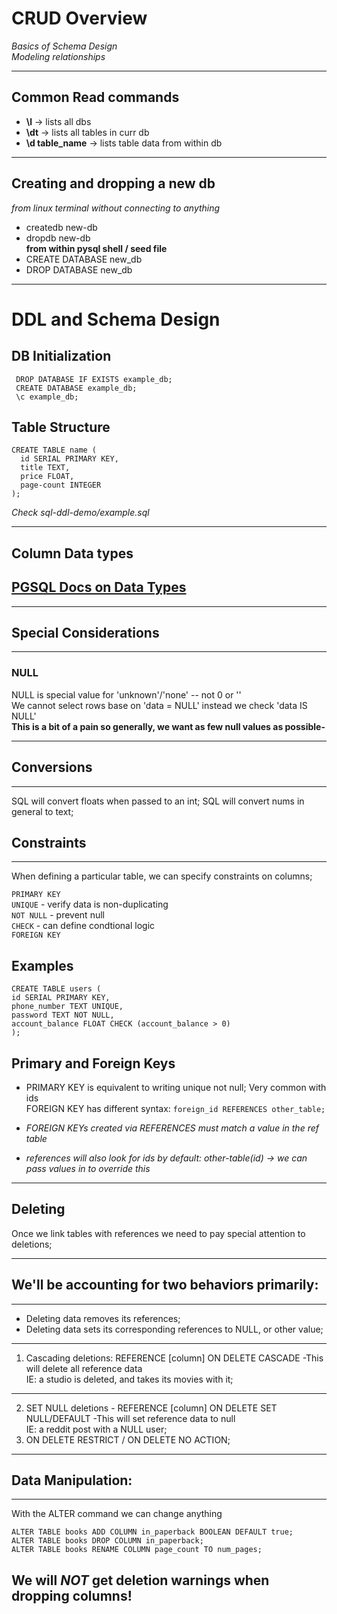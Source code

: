 # CRUD Overview

_Basics of Schema Design_  
_Modeling relationships_

---

## Common Read commands

- **\l** -> lists all dbs
- **\dt** -> lists all tables in curr db
- **\d table_name** -> lists table data from within db

---

## Creating and dropping a new db

_from linux terminal without connecting to anything_

- createdb new-db
- dropdb new-db  
  **from within pysql shell / seed file**
- CREATE DATABASE new_db
- DROP DATABASE new_db

---

# DDL and Schema Design

## DB Initialization

```
 DROP DATABASE IF EXISTS example_db;
 CREATE DATABASE example_db;
 \c example_db;
```

## Table Structure

```
CREATE TABLE name (
  id SERIAL PRIMARY KEY,
  title TEXT,
  price FLOAT,
  page-count INTEGER
);
```

_Check sql-ddl-demo/example.sql_

---

## Column Data types

## [PGSQL Docs on Data Types](https://www.postgresql.org/docs/12/datatype.html)

---

## Special Considerations

---

### NULL

NULL is special value for 'unknown'/'none' -- not 0 or ''  
We cannot select rows base on 'data = NULL' instead we check 'data IS NULL'  
**This is a bit of a pain so generally, we want as few null values as possible-**

---

## Conversions

---

SQL will convert floats when passed to an int;
SQL will convert nums in general to text;

## Constraints

---

When defining a particular table, we can specify constraints on columns;

`PRIMARY KEY`  
`UNIQUE` - verify data is non-duplicating  
`NOT NULL` - prevent null  
`CHECK` - can define condtional logic  
`FOREIGN KEY`

## Examples

```
CREATE TABLE users (
id SERIAL PRIMARY KEY,
phone_number TEXT UNIQUE,
password TEXT NOT NULL,
account_balance FLOAT CHECK (account_balance > 0)
);
```

## Primary and Foreign Keys

- PRIMARY KEY is equivalent to writing unique not null; Very common with ids  
   FOREIGN KEY has different syntax:
  `foreign_id REFERENCES other_table;`

- _FOREIGN KEYs created via REFERENCES must match a value in the ref table_
- _references will also look for ids by default: other-table(id) -> we can pass values in to override this_

---

## Deleting

Once we link tables with references we need to pay special attention to deletions;

---

## We'll be accounting for two behaviors primarily:

---

- Deleting data removes its references;
- Deleting data sets its corresponding references to NULL, or other value;

---

1. Cascading deletions: REFERENCE [column] ON DELETE CASCADE
   -This will delete all reference data  
   IE: a studio is deleted, and takes its movies with it;

---

2. SET NULL deletions - REFERENCE [column] ON DELETE SET NULL/DEFAULT
   -This will set reference data to null  
   IE: a reddit post with a NULL user;
3. ON DELETE RESTRICT / ON DELETE NO ACTION;

---

## Data Manipulation:

---

With the ALTER command we can change anything

```
ALTER TABLE books ADD COLUMN in_paperback BOOLEAN DEFAULT true;
ALTER TABLE books DROP COLUMN in_paperback;
ALTER TABLE books RENAME COLUMN page_count TO num_pages;
```

## **We will _NOT_ get deletion warnings when dropping columns!**
